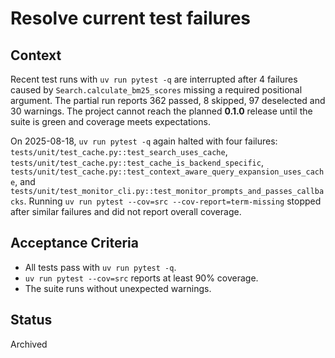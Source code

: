 # Resolve current test failures

## Context
Recent test runs with `uv run pytest -q` are interrupted after 4 failures
caused by `Search.calculate_bm25_scores` missing a required positional
argument. The partial run reports 362 passed, 8 skipped, 97 deselected and
30 warnings. The project cannot reach the planned **0.1.0** release until
the suite is green and coverage meets expectations.

On 2025-08-18, `uv run pytest -q` again halted with four failures:
`tests/unit/test_cache.py::test_search_uses_cache`,
`tests/unit/test_cache.py::test_cache_is_backend_specific`,
`tests/unit/test_cache.py::test_context_aware_query_expansion_uses_cache`,
and `tests/unit/test_monitor_cli.py::test_monitor_prompts_and_passes_callbacks`.
Running `uv run pytest --cov=src --cov-report=term-missing` stopped after
similar failures and did not report overall coverage.

## Acceptance Criteria
- All tests pass with `uv run pytest -q`.
- `uv run pytest --cov=src` reports at least 90% coverage.
- The suite runs without unexpected warnings.

## Status
Archived

